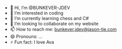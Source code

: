 - 👋 Hi, I’m @BUNKEVER-JDEV
- 👀 I’m interested in coding
- 🌱 I’m currently learning chess and C#
- 💞️ I’m looking to collaborate on my website
- 📫 How to reach me: bunkever.jdev@jason-tie.com
- 😄 Pronouns: ...
- ⚡ Fun fact: I love Ava

<!---
BUNKEVER-JDEV/BUNKEVER-JDEV is a ✨ special ✨ repository because its `README.md` (this file) appears on your GitHub profile.
You can click the Preview link to take a look at your changes.
--->

